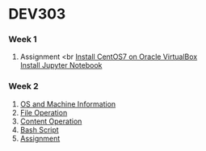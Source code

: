 # DEV303

### Week 1 
1. Assignment <br
[Install CentOS7 on Oracle VirtualBox](https://github.com/project303/DEV303/blob/main/Install%20CentOS7.md) <br>
[Install Jupyter Notebook](https://github.com/project303/DEV303/blob/main/Install%20Jupyter%20Notebook.md)

### Week 2
1. [OS and Machine Information](https://github.com/project303/DEV303/blob/main/OS%20and%20Machine%20Information.ipynb)
2. [File Operation](https://github.com/project303/DEV303/blob/main/File%20Operation.ipynb)
3. [Content Operation](https://github.com/project303/DEV303/blob/main/Content%20Operation.ipynb)
4. [Bash Script](https://github.com/project303/DEV303/blob/main/Bash%20Script.ipynb)
5. [Assignment](https://github.com/project303/DEV303/blob/main/Assignment%20-%20Week02.ipynb)
